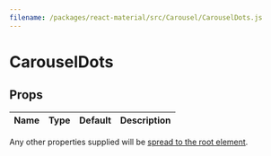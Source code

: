 ```yaml
---
filename: /packages/react-material/src/Carousel/CarouselDots.js
---
```


<!--- This documentation is automatically generated, do not try to edit it. -->

# CarouselDots



## Props

| Name | Type | Default | Description |
|:-----|:-----|:--------|:------------|

Any other properties supplied will be [spread to the root element](/guides/api#spread).

